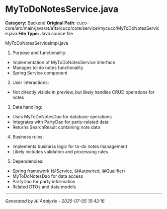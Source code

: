 # MyToDoNotesService.java

**Category:** Backend
**Original Path:** cuco-core/src/main/java/at/a1ta/cuco/core/service/mycuco/MyToDoNotesService.java
**File Type:** Java source file

MyToDoNotesServiceImpl.java

1. Purpose and functionality:
- Implementation of MyToDoNotesService interface
- Manages to-do notes functionality
- Spring Service component

2. User interactions:
- Not directly visible in preview, but likely handles CRUD operations for notes

3. Data handling:
- Uses MyToDoNotesDao for database operations
- Integrates with PartyDao for party-related data
- Returns SearchResult containing note data

4. Business rules:
- Implements business logic for to-do notes management
- Likely includes validation and processing rules

5. Dependencies:
- Spring framework (@Service, @Autowired, @Qualifier)
- MyToDoNotesDao for data access
- PartyDao for party information
- Related DTOs and data models

---
*Generated by AI Analysis - 2025-07-05 15:42:16*
